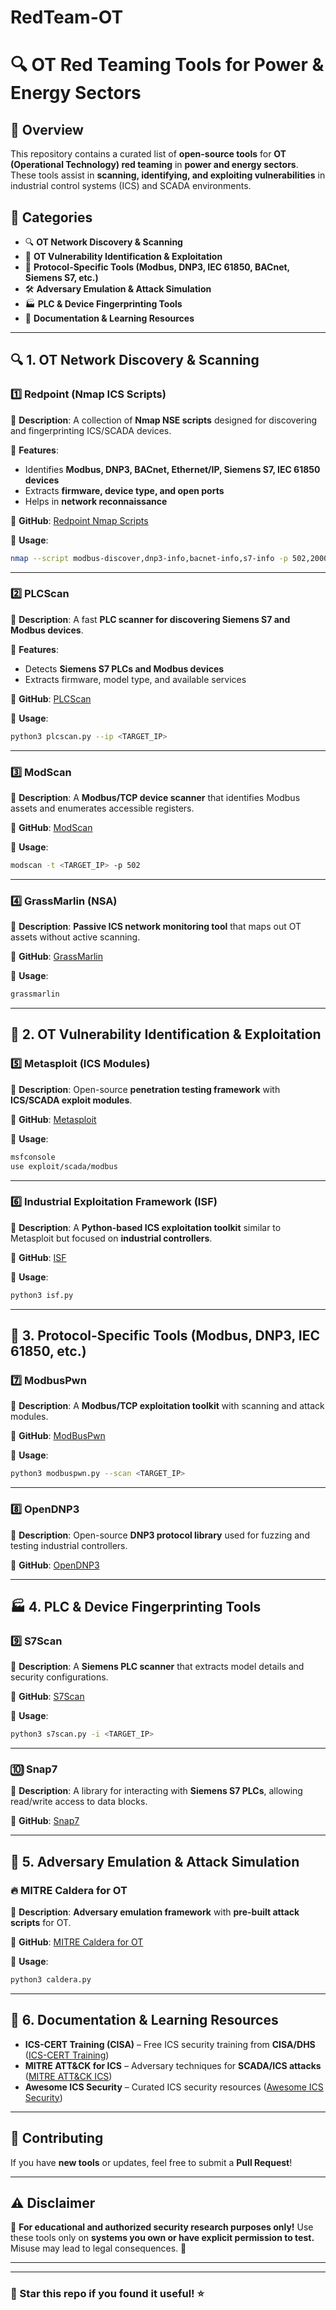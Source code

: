 # RedTeam-OT
# 🔍 OT Red Teaming Tools for Power & Energy Sectors

## 🚀 Overview
This repository contains a curated list of **open-source tools** for **OT (Operational Technology) red teaming** in **power and energy sectors**. These tools assist in **scanning, identifying, and exploiting vulnerabilities** in industrial control systems (ICS) and SCADA environments. 

## 📌 Categories
- 🔍 **OT Network Discovery & Scanning**
- 🎯 **OT Vulnerability Identification & Exploitation**
- 📡 **Protocol-Specific Tools (Modbus, DNP3, IEC 61850, BACnet, Siemens S7, etc.)**
- 🛠 **Adversary Emulation & Attack Simulation**
- 🏭 **PLC & Device Fingerprinting Tools**
- 📖 **Documentation & Learning Resources**

---

## 🔍 1. OT Network Discovery & Scanning

### 1️⃣ **Redpoint (Nmap ICS Scripts)**
📌 **Description**: A collection of **Nmap NSE scripts** designed for discovering and fingerprinting ICS/SCADA devices.

📌 **Features**:
- Identifies **Modbus, DNP3, BACnet, Ethernet/IP, Siemens S7, IEC 61850 devices**
- Extracts **firmware, device type, and open ports**
- Helps in **network reconnaissance**

📌 **GitHub**: [Redpoint Nmap Scripts](https://github.com/digitalbond/Redpoint)

📌 **Usage**:
```bash
nmap --script modbus-discover,dnp3-info,bacnet-info,s7-info -p 502,20000,47808,102 <TARGET_IP>
```

---

### 2️⃣ **PLCScan**
📌 **Description**: A fast **PLC scanner for discovering Siemens S7 and Modbus devices**.

📌 **Features**:
- Detects **Siemens S7 PLCs and Modbus devices**
- Extracts firmware, model type, and available services

📌 **GitHub**: [PLCScan](https://github.com/meeas/plcscan)

📌 **Usage**:
```bash
python3 plcscan.py --ip <TARGET_IP>
```

---

### 3️⃣ **ModScan**
📌 **Description**: A **Modbus/TCP device scanner** that identifies Modbus assets and enumerates accessible registers.

📌 **GitHub**: [ModScan](https://github.com/moki-ics/modscan)

📌 **Usage**:
```bash
modscan -t <TARGET_IP> -p 502
```

---

### 4️⃣ **GrassMarlin (NSA)**
📌 **Description**: **Passive ICS network monitoring tool** that maps out OT assets without active scanning.

📌 **GitHub**: [GrassMarlin](https://github.com/nsacyber/GRASSMARLIN)

📌 **Usage**:
```bash
grassmarlin
```

---

## 🎯 2. OT Vulnerability Identification & Exploitation

### 5️⃣ **Metasploit (ICS Modules)**
📌 **Description**: Open-source **penetration testing framework** with **ICS/SCADA exploit modules**.

📌 **GitHub**: [Metasploit](https://github.com/rapid7/metasploit-framework)

📌 **Usage**:
```bash
msfconsole
use exploit/scada/modbus
```

---

### 6️⃣ **Industrial Exploitation Framework (ISF)**
📌 **Description**: A **Python-based ICS exploitation toolkit** similar to Metasploit but focused on **industrial controllers**.

📌 **GitHub**: [ISF](https://github.com/dark-lbp/isf)

📌 **Usage**:
```bash
python3 isf.py
```

---

## 📡 3. Protocol-Specific Tools (Modbus, DNP3, IEC 61850, etc.)

### 7️⃣ **ModbusPwn**
📌 **Description**: A **Modbus/TCP exploitation toolkit** with scanning and attack modules.

📌 **GitHub**: [ModBusPwn](https://github.com/InfoSec-DB/ModBusPwn)

📌 **Usage**:
```bash
python3 modbuspwn.py --scan <TARGET_IP>
```

---

### 8️⃣ **OpenDNP3**
📌 **Description**: Open-source **DNP3 protocol library** used for fuzzing and testing industrial controllers.

📌 **GitHub**: [OpenDNP3](https://github.com/dnp3/opendnp3)

---

## 🏭 4. PLC & Device Fingerprinting Tools

### 9️⃣ **S7Scan**
📌 **Description**: A **Siemens PLC scanner** that extracts model details and security configurations.

📌 **GitHub**: [S7Scan](https://github.com/SCADAStrangelove)

📌 **Usage**:
```bash
python3 s7scan.py -i <TARGET_IP>
```

---

### 🔟 **Snap7**
📌 **Description**: A library for interacting with **Siemens S7 PLCs**, allowing read/write access to data blocks.

📌 **GitHub**: [Snap7](https://sourceforge.net/projects/snap7)

---

## 🔗 5. Adversary Emulation & Attack Simulation

### 🔥 **MITRE Caldera for OT**
📌 **Description**: **Adversary emulation framework** with **pre-built attack scripts** for OT.

📌 **GitHub**: [MITRE Caldera for OT](https://github.com/mitre/caldera-ot)

📌 **Usage**:
```bash
python3 caldera.py
```

---

## 📖 6. Documentation & Learning Resources

- **ICS-CERT Training (CISA)** – Free ICS security training from **CISA/DHS** ([ICS-CERT Training](https://ics-cert.us-cert.gov/Training))
- **MITRE ATT&CK for ICS** – Adversary techniques for **SCADA/ICS attacks** ([MITRE ATT&CK ICS](https://attack.mitre.org/matrices/ics/))
- **Awesome ICS Security** – Curated ICS security resources ([Awesome ICS Security](https://github.com/ITI/awesome-ics-security))

---

## 🚀 Contributing
If you have **new tools** or updates, feel free to submit a **Pull Request**! 

---

## ⚠️ Disclaimer
🚨 **For educational and authorized security research purposes only!** Use these tools only on **systems you own or have explicit permission to test.** Misuse may lead to legal consequences. 🚨

---
---

### 🌟 Star this repo if you found it useful! ⭐
